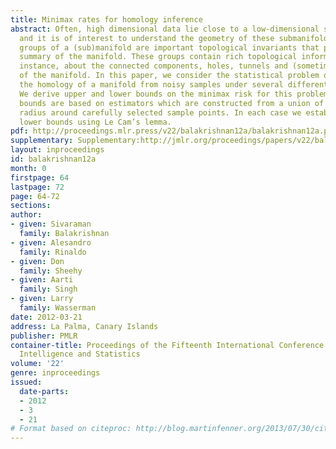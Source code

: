 ```yaml
---
title: Minimax rates for homology inference
abstract: Often, high dimensional data lie close to a low-dimensional submanifold
  and it is of interest to understand the geometry of these submanifolds. The homology
  groups of a (sub)manifold are important topological invariants that provide an algebraic
  summary of the manifold. These groups contain rich topological information, for
  instance, about the connected components, holes, tunnels and (sometimes) the dimension
  of the manifold. In this paper, we consider the statistical problem of estimating
  the homology of a manifold from noisy samples under several different noise models.
  We derive upper and lower bounds on the minimax risk for this problem. Our upper
  bounds are based on estimators which are constructed from a union of balls of appropriate
  radius around carefully selected sample points. In each case we establish complementary
  lower bounds using Le Cam’s lemma.
pdf: http://proceedings.mlr.press/v22/balakrishnan12a/balakrishnan12a.pdf
supplementary: Supplementary:http://jmlr.org/proceedings/papers/v22/balakrishnan12a/balakrishnan12aSupple.pdf
layout: inproceedings
id: balakrishnan12a
month: 0
firstpage: 64
lastpage: 72
page: 64-72
sections: 
author:
- given: Sivaraman
  family: Balakrishnan
- given: Alesandro
  family: Rinaldo
- given: Don
  family: Sheehy
- given: Aarti
  family: Singh
- given: Larry
  family: Wasserman
date: 2012-03-21
address: La Palma, Canary Islands
publisher: PMLR
container-title: Proceedings of the Fifteenth International Conference on Artificial
  Intelligence and Statistics
volume: '22'
genre: inproceedings
issued:
  date-parts:
  - 2012
  - 3
  - 21
# Format based on citeproc: http://blog.martinfenner.org/2013/07/30/citeproc-yaml-for-bibliographies/
---
```

